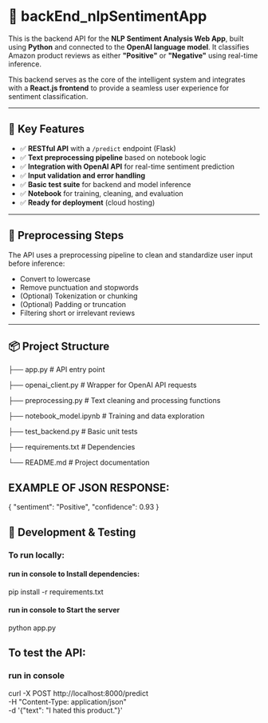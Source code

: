 # 🧠 backEnd_nlpSentimentApp

This is the backend API for the **NLP Sentiment Analysis Web App**, built using **Python** and connected to the **OpenAI language model**. It classifies Amazon product reviews as either **"Positive"** or **"Negative"** using real-time inference.

This backend serves as the core of the intelligent system and integrates with a **React.js frontend** to provide a seamless user experience for sentiment classification.

---

## 🚀 Key Features

- ✅ **RESTful API** with a `/predict` endpoint (Flask)
- ✅ **Text preprocessing pipeline** based on notebook logic
- ✅ **Integration with OpenAI API** for real-time sentiment prediction
- ✅ **Input validation and error handling**
- ✅ **Basic test suite** for backend and model inference
- ✅ **Notebook** for training, cleaning, and evaluation
- ✅ **Ready for deployment** (cloud hosting)

---

## 🧹 Preprocessing Steps

The API uses a preprocessing pipeline to clean and standardize user input before inference:

- Convert to lowercase
- Remove punctuation and stopwords
- (Optional) Tokenization or chunking
- (Optional) Padding or truncation
- Filtering short or irrelevant reviews

---

## 📦 Project Structure
├── app.py # API entry point

├── openai_client.py # Wrapper for OpenAI API requests

├── preprocessing.py # Text cleaning and processing functions

├── notebook_model.ipynb # Training and data exploration

├── test_backend.py # Basic unit tests

├── requirements.txt # Dependencies

└── README.md # Project documentation


## EXAMPLE OF JSON RESPONSE:

{
  "sentiment": "Positive",
  "confidence": 0.93
}


## 🧪 Development & Testing

### To run locally:

#### run in console to Install dependencies:

pip install -r requirements.txt

#### run in console to Start the server
python app.py

## To test the API:

### run in console

curl -X POST http://localhost:8000/predict \
  -H "Content-Type: application/json" \
  -d '{"text": "I hated this product."}'


